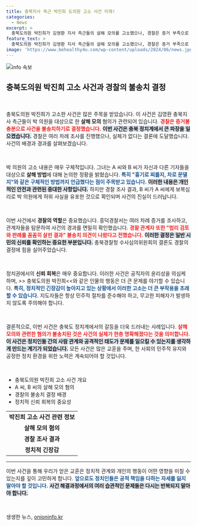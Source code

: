 ```yaml
---
title: 충북지사 측근 박진희 도의원 고소 사건 미제!
categories:
  - News
excerpt: >
  충북도의원 박진희가 김영환 지사 측근들의 살해 모의를 고소했으나, 경찰은 증거 부족으로 사건을 불송치 결정! 충격적 허위 제보 뒤에 숨겨진 진실은 무엇일까?
feature_text: >
  충북도의원 박진희가 김영환 지사 측근들의 살해 모의를 고소했으나, 경찰은 증거 부족으로 사건을 불송치 결정! 충격적 허위 제보 뒤에 숨겨진 진실은 무엇일까?
image: 'https://www.behealthy4u.com/wp-content/uploads/2024/06/news.jpg'
---
```


<p><img src="https://www.behealthy4u.com/wp-content/uploads/2024/06/news.jpg" alt="info 속보" /></p>

<h2>충북도의원 박진희 고소 사건과 경찰의 불송치 결정</h2>

<p data-ke-size="size16">&nbsp;</p>

<p>충북도의원 박진희가 고소한 사건은 많은 주목을 받았습니다. 이 사건은 김영환 충북지사 측근들이 박 의원을 대상으로 한 <b>살해 모의</b> 혐의가 관련되어 있습니다. <b><span style="color: #ee2323;">경찰은 증거불충분으로 사건을 불송치하기로 결정했습니다.</span></b> <b><span style="background-color: #21538527;">이번 사건은 충북 정치계에서 큰 파장을 일으켰습니다.</span></b> 경찰은 여러 차례 조사를 진행했으나, 실체가 없다는 결론에 도달했습니다. 사건의 배경과 경과를 살펴보겠습니다.</p>

<p data-ke-size="size16">&nbsp;</p>

<p>박 의원의 고소 내용은 매우 구체적입니다. 그녀는 A 씨와 B 씨가 자신과 다른 기자들을 대상으로 <b>살해 방법</b>에 대해 논의한 정황을 밝혔습니다. <b><span style="color: #1a5490;">특히 "흉기로 찌를지, 차로 문댈지"와 같은 구체적인 방법까지 언급했다는 점이 주목받고 있습니다.</span></b> <b><span style="background-color: #21538527;">이러한 내용은 개인적인 안전과 관련된 중대한 사항입니다.</span></b> 하지만 경찰 조사 결과, B 씨가 A 씨에게 보복심리로 박 의원에게 허위 사실을 유포한 것으로 확인되며 사건의 진실이 드러납니다.</p>

<p data-ke-size="size16">&nbsp;</p>

<p>이번 사건에서 <b>경찰의 역할</b>은 중요했습니다. 흥덕경찰서는 여러 차례 증거를 조사하고, 관계자들을 탐문하여 사건의 경과를 면밀히 확인했습니다. <b><span style="color: #ee2323;">경찰 관계자 또한 "법리 검토와 판례를 꼼꼼히 살핀 결과" 불송치 의견이 나왔다고 전했습니다.</span></b> <b><span style="background-color: #21538527;">이러한 결정은 일반 시민의 신뢰를 확인하는 중요한 부분입니다.</span></b> 충북경찰청 수사심의위원회의 결론도 경찰의 결정에 힘을 실어주었습니다.</p>

<p data-ke-size="size16">&nbsp;</p>

<p>정치권에서의 <b>신뢰 회복</b>은 매우 중요합니다. 이러한 사건은 공직자의 윤리성을 의심케 하며, &gt;&gt; 충북도의원 박진희&lt;&lt;와 같은 인물의 행동은 더 큰 문제를 야기할 수 있습니다. <b><span style="color: #1a5490;">특히, 정치적인 긴장감이 높아지고 있는 상황에서 이러한 고소는 더 큰 부작용을 초래할 수 있습니다.</span></b> 지도자들은 항상 민주적 절차를 준수해야 하고, 무고한 피해자가 발생하지 않도록 주의해야 합니다. </p>

<p data-ke-size="size16">&nbsp;</p>

<p>결론적으로, 이번 사건은 충북도 정치계에서의 갈등을 더욱 드러내는 사례입니다. <b><span style="color: #ee2323;">살해 모의와 관련한 혐의가 불송치된 것은 사건의 실체가 한층 명확해졌다는 것을 의미합니다.</span></b> <b><span style="background-color: #21538527;">이 사건은 정치인들 간의 사람 관계와 공격적인 태도가 문제를 일으킬 수 있는지를 생각하게 만드는 계기가 되었습니다.</span></b> 모든 사건은 많은 교훈을 주며, 한 사회의 민주적 유지와 공정한 정치 환경을 위한 노력은 계속되어야 할 것입니다. </p>

<p data-ke-size="size16">&nbsp;</p>

<ul>
    <li>충북도의원 박진희 고소 사건 개요</li>
    <li>A 씨, B 씨의 살해 모의 혐의</li>
    <li>경찰의 불송치 결정 배경</li>
    <li>정치적 신뢰 회복의 중요성</li>
</ul>

<table style="width: 100%;">
    <tr>
        <td style="text-align: center; height: 17px;"><b>박진희 고소 사건 관련 정보</b></td>
    </tr>
    <tr>
        <td style="text-align: center; height: 17px;"><b>살해 모의 혐의</b></td>
    </tr>
    <tr>
        <td style="text-align: center; height: 17px;"><b>경찰 조사 결과</b></td>
    </tr>
    <tr>
        <td style="text-align: center; height: 17px;"><b>정치적 긴장감</b></td>
    </tr>
</table>

<hr/> 

<p>이번 사건을 통해 우리가 얻은 교훈은 정치적 관계와 개인의 행동이 어떤 영향을 미칠 수 있는지를 깊이 고민하게 합니다. <b><span style="color: #1a5490;">앞으로도 정치인들은 공적 책임을 다하는 자세를 잃지 말아야 할 것입니다.</span></b> <b><span style="background-color: #21538527;">사건 해결과정에서의 여러 습관적인 문제들은 다시는 반복되지 말아야 합니다.</span></b> </p>

<p data-ke-size="size16">&nbsp;</p>
생생한 뉴스, <a href="https://onioninfo.kr" rel="dofollow">onioninfo.kr</a>


